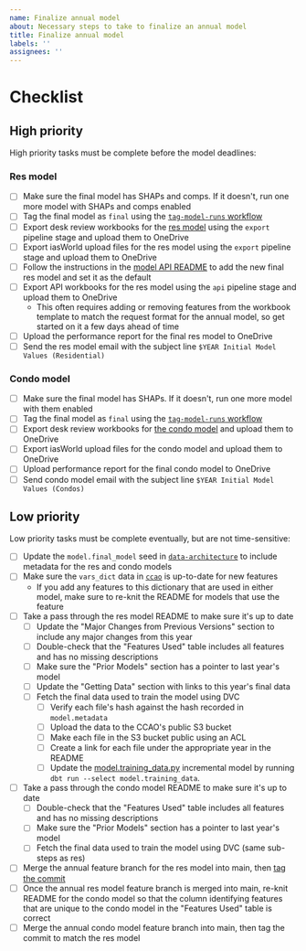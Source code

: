 ```yaml
---
name: Finalize annual model
about: Necessary steps to take to finalize an annual model
title: Finalize annual model
labels: ''
assignees: ''
---
```


# Checklist

## High priority

High priority tasks must be complete before the model deadlines:

### Res model

- [ ] Make sure the final model has SHAPs and comps. If it doesn't, run one more model with SHAPs and comps enabled
- [ ] Tag the final model as `final` using the [`tag-model-runs` workflow](https://github.com/ccao-data/model-res-avm/actions/workflows/tag-model-runs.yaml)
- [ ] Export desk review workbooks for the [res model](https://github.com/ccao-data/model-res-avm/) using the `export` pipeline stage and upload them to OneDrive
- [ ] Export iasWorld upload files for the res model using the `export` pipeline stage and upload them to OneDrive
- [ ] Follow the instructions in the [model API README](https://github.com/ccao-data/api-res-avm/) to add the new final res model and set it as the default
- [ ] Export API workbooks for the res model using the `api` pipeline stage and upload them to OneDrive
  - This often requires adding or removing features from the workbook template to match the request format for the annual model, so get started on it a few days ahead of time
- [ ] Upload the performance report for the final res model to OneDrive
- [ ] Send the res model email with the subject line `$YEAR Initial Model Values (Residential)`

### Condo model

- [ ] Make sure the final model has SHAPs. If it doesn't, run one more model with them enabled
- [ ] Tag the final model as `final` using the [`tag-model-runs` workflow](https://github.com/ccao-data/model-res-avm/actions/workflows/tag-model-runs.yaml)
- [ ] Export desk review workbooks for [the condo model](https://github.com/ccao-data/model-condo-avm/) and upload them to OneDrive
- [ ] Export iasWorld upload files for the condo model and upload them to OneDrive
- [ ] Upload performance report for the final condo model to OneDrive
- [ ] Send condo model email with the subject line `$YEAR Initial Model Values (Condos)`

## Low priority

Low priority tasks must be complete eventually, but are not time-sensitive:

- [ ] Update the `model.final_model` seed in [`data-architecture`](https://github.com/ccao-data/data-architecture/) to include metadata for the res and condo models
- [ ] Make sure the `vars_dict` data in [`ccao`](https://github.com/ccao-data/ccao/) is up-to-date for new features
  - If you add any features to this dictionary that are used in either model, make sure to re-knit the README for models that use the feature
- [ ] Take a pass through the res model README to make sure it's up to date
  - [ ] Update the "Major Changes from Previous Versions" section to include any major changes from this year
  - [ ] Double-check that the "Features Used" table includes all features and has no missing descriptions
  - [ ] Make sure the "Prior Models" section has a pointer to last year's model
  - [ ] Update the "Getting Data" section with links to this year's final data
  - [ ] Fetch the final data used to train the model using DVC
    - [ ] Verify each file's hash against the hash recorded in `model.metadata`
    - [ ] Upload the data to the CCAO's public S3 bucket
    - [ ] Make each file in the S3 bucket public using an ACL
    - [ ] Create a link for each file under the appropriate year in the README
    - [ ] Update the [model.training_data.py](https://github.com/ccao-data/data-architecture/pull/804/files#diff-7f936444f61f4e1d04fa586ea1d9b437c34fbbdd0fde119fb2e66fe1aeedb2ff) incremental model by running `dbt run --select model.training_data`. 
- [ ] Take a pass through the condo model README to make sure it's up to date
  - [ ] Double-check that the "Features Used" table includes all features and has no missing descriptions
  - [ ] Make sure the "Prior Models" section has a pointer to last year's model
  - [ ] Fetch the final data used to train the model using DVC (same sub-steps as res)
- [ ] Merge the annual feature branch for the res model into main, then [tag the commit](https://github.com/ccao-data/model-res-avm/tags)
- [ ] Once the annual res model feature branch is merged into main, re-knit README for the condo model so that the column identifying features that are unique to the condo model in the "Features Used" table is correct
- [ ] Merge the annual condo model feature branch into main, then tag the commit to match the res model
